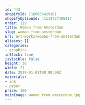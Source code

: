 ```yaml
---
id: 443
shopifyId: 7160656429161
shopifyOptionId: 41114777485417
order: 119
title: Woman from Amsterdam
slug: woman-from-amsterdam
url: art-works/woman-from-amsterdam
aliases: []
categories:
- graphics
inStock: true
isVisible: false
height: 30
width: 21
date: 2019-01-01T00:00:00Z
materials:
- ink
- paper
price: 100
mainImage: woman_from_amsterdam.jpg
---
```

